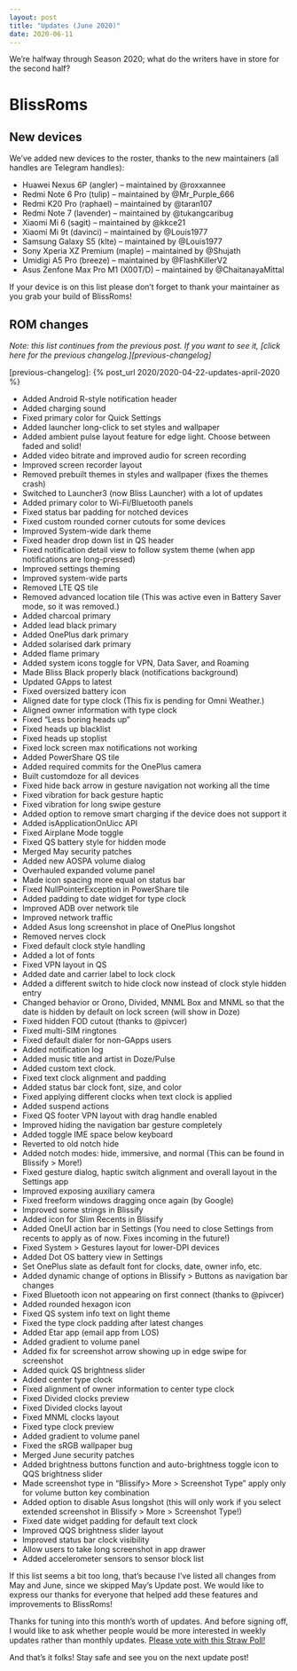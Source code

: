 ```yaml
---
layout: post
title: "Updates (June 2020)"
date: 2020-06-11
---
```


We’re halfway through Season 2020; what do the writers have in store for the second half?

# BlissRoms

## New devices

We’ve added new devices to the roster, thanks to the new maintainers (all handles are Telegram handles):

- Huawei Nexus 6P (angler) – maintained by @roxxannee
- Redmi Note 6 Pro (tulip) – maintained by @Mr_Purple_666
- Redmi K20 Pro (raphael) – maintained by @taran107
- Redmi Note 7 (lavender) – maintained by @tukangcaribug
- Xiaomi Mi 6 (sagit) – maintained by @kkce21
- Xiaomi Mi 9t (davinci) – maintained by @Louis1977
- Samsung Galaxy S5 (klte) – maintained by @Louis1977
- Sony Xperia XZ Premium (maple) – maintained by @Shujath
- Umidigi A5 Pro (breeze) – maintained by @FlashKillerV2
- Asus Zenfone Max Pro M1 (X00T/D) – maintained by @ChaitanayaMittal

If your device is on this list please don’t forget to thank your maintainer as you grab your build of BlissRoms!

## ROM changes

_Note: this list continues from the previous post. If you want to see it, [click here for the previous changelog.][previous-changelog]_

[previous-changelog]: {% post_url 2020/2020-04-22-updates-april-2020 %}

- Added Android R-style notification header
- Added charging sound
- Fixed primary color for Quick Settings
- Added launcher long-click to set styles and wallpaper
- Added ambient pulse layout feature for edge light. Choose between faded and solid!
- Added video bitrate and improved audio for screen recording
- Improved screen recorder layout
- Removed prebuilt themes in styles and wallpaper (fixes the themes crash)
- Switched to Launcher3 (now Bliss Launcher) with a lot of updates
- Added primary color to Wi-Fi/Bluetooth panels
- Fixed status bar padding for notched devices
- Fixed custom rounded corner cutouts for some devices
- Improved System-wide dark theme
- Fixed header drop down list in QS header
- Fixed notification detail view to follow system theme (when app notifications are long-pressed)
- Improved settings theming
- Improved system-wide parts
- Removed LTE QS tile
- Removed advanced location tile (This was active even in Battery Saver mode, so it was removed.)
- Added charcoal primary
- Added lead black primary
- Added OnePlus dark primary
- Added solarised dark primary
- Added flame primary
- Added system icons toggle for VPN, Data Saver, and Roaming
- Made Bliss Black properly black (notifications background)
- Updated GApps to latest
- Fixed oversized battery icon
- Aligned date for type clock (This fix is pending for Omni Weather.)
- Aligned owner information with type clock
- Fixed “Less boring heads up”
- Fixed heads up blacklist
- Fixed heads up stoplist
- Fixed lock screen max notifications not working
- Added PowerShare QS tile
- Added required commits for the OnePlus camera
- Built customdoze for all devices
- Fixed hide back arrow in gesture navigation not working all the time
- Fixed vibration for back gesture haptic
- Fixed vibration for long swipe gesture
- Added option to remove smart charging if the device does not support it
- Added isApplicationOnUicc API
- Fixed Airplane Mode toggle
- Fixed QS battery style for hidden mode
- Merged May security patches
- Added new AOSPA volume dialog
- Overhauled expanded volume panel
- Made icon spacing more equal on status bar
- Fixed NullPointerException in PowerShare tile
- Added padding to date widget for type clock
- Improved ADB over network tile
- Improved network traffic
- Added Asus long screenshot in place of OnePlus longshot
- Removed nerves clock
- Fixed default clock style handling
- Added a lot of fonts
- Fixed VPN layout in QS
- Added date and carrier label to lock clock
- Added a different switch to hide clock now instead of clock style hidden entry
- Changed behavior or Orono, Divided, MNML Box and MNML so that the date is hidden by default on lock screen (will show in Doze)
- Fixed hidden FOD cutout (thanks to @pivcer)
- Fixed multi-SIM ringtones
- Fixed default dialer for non-GApps users
- Added notification log
- Added music title and artist in Doze/Pulse
- Added custom text clock.
- Fixed text clock alignment and padding
- Added status bar clock font, size, and color
- Fixed applying different clocks when text clock is applied
- Added suspend actions
- Fixed QS footer VPN layout with drag handle enabled
- Improved hiding the navigation bar gesture completely
- Added toggle IME space below keyboard
- Reverted to old notch hide
- Added notch modes: hide, immersive, and normal (This can be found in Blissify > More!)
- Fixed gesture dialog, haptic switch alignment and overall layout in the Settings app
- Improved exposing auxiliary camera
- Fixed freeform windows dragging once again (by Google)
- Improved some strings in Blissify
- Added icon for Slim Recents in Blissify
- Added OneUI action bar in Settings (You need to close Settings from recents to apply as of now. Fixes incoming in the future!)
- Fixed System > Gestures layout for lower-DPI devices
- Added Dot OS battery view in Settings
- Set OnePlus slate as default font for clocks, date, owner info, etc.
- Added dynamic change of options in Blissify > Buttons as navigation bar changes
- Fixed Bluetooth icon not appearing on first connect (thanks to @pivcer)
- Added rounded hexagon icon
- Fixed QS system info text on light theme
- Fixed the type clock padding after latest changes
- Added Etar app (email app from LOS)
- Added gradient to volume panel
- Added fix for screenshot arrow showing up in edge swipe for screenshot
- Added quick QS brightness slider
- Added center type clock
- Fixed alignment of owner information to center type clock
- Fixed Divided clocks preview
- Fixed Divided clocks layout
- Fixed MNML clocks layout
- Fixed type clock preview
- Added gradient to volume panel
- Fixed the sRGB wallpaper bug
- Merged June security patches
- Added brightness buttons function and auto-brightness toggle icon to QQS brightness slider
- Made screenshot type in “Blissify> More > Screenshot Type” apply only for volume button key combination
- Added option to disable Asus longshot (this will only work if you select extended screenshot in Blissify > More > Screenshot Type!)
- Fixed date widget padding for default text clock
- Improved QQS brightness slider layout
- Improved status bar clock visibility
- Allow users to take long screenshot in app drawer
- Added accelerometer sensors to sensor block list

If this list seems a bit too long, that’s because I’ve listed all changes from May and June, since we skipped May’s Update post. We would like to express our thanks for everyone that helped add these features and improvements to BlissRoms!

Thanks for tuning into this month’s worth of updates. And before signing off, I would like to ask whether people would be more interested in weekly updates rather than monthly updates. [Please vote with this Straw Poll!][straw-poll]

[straw-poll]: https://www.strawpoll.me/20320280

And that’s it folks! Stay safe and see you on the next update post!

